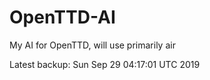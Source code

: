 # OpenTTD-AI
My AI for OpenTTD, will use primarily air

Latest backup: Sun Sep 29 04:17:01 UTC 2019

